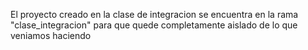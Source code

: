 El proyecto creado en la clase de integracion se encuentra en la rama "clase_integracion" para que quede completamente aislado de lo que veniamos haciendo